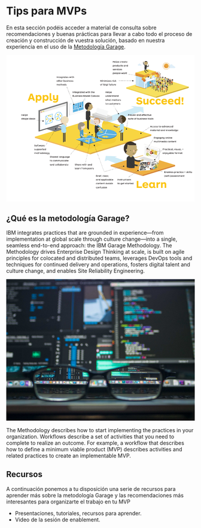 # Tips para MVPs

En esta sección podéis acceder a material de consulta sobre recomendaciones y buenas prácticas para llevar a cabo todo el proceso de creación y construcción de vuestra solución, basado en nuestra experiencia en el uso de la [Metodología Garage](https://www.ibm.com/garage/method/). 

![Value propisition designb](../images/valueproposition.png)


## ¿Qué es la metodología Garage?

IBM integrates practices that are grounded in experience—from implementation at global scale through culture change—into a single, seamless end-to-end approach: the IBM Garage Methodology. The Methodology drives Enterprise Design Thinking at scale, is built on agile principles for colocated and distributed teams, leverages DevOps tools and techniques for continued delivery and operations, fosters digital talent and culture change, and enables Site Reliability Engineering.

![Garage method image](../images/challenge-image.jpg)

The Methodology describes how to start implementing the practices in your organization. Workflows describe a set of activities that you need to complete to realize an outcome. For example, a workflow that describes how to define a minimum viable product (MVP) describes activities and related practices to create an implementable MVP.


## Recursos

A continuación ponemos a tu disposición una serie de recursos para aprender más sobre la metodología Garage y las recomendaciones más interesantes para organizarte el trabajo en tu MVP 

* Presentaciones, tutoriales, recursos para aprender.
* Video de la sesión de enablement.
